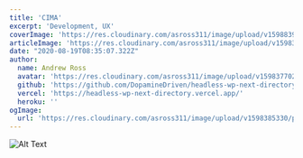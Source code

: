 ```yaml
---
title: 'CIMA'
excerpt: 'Development, UX'
coverImage: 'https://res.cloudinary.com/asross311/image/upload/v1598839549/portfolio/Rectangle_6040_i6zz7q.jpg'
articleImage: 'https://res.cloudinary.com/asross311/image/upload/v1598374421/portfolio/headless-wp-directory_ydouen.jpg'
date: "2020-08-19T08:35:07.322Z"
author:
  name: Andrew Ross
  avatar: 'https://res.cloudinary.com/asross311/image/upload/v1598377026/portfolio/dogeout_fftsx9.png'
  github: 'https://github.com/DopamineDriven/headless-wp-next-directory'
  vercel: 'https://headless-wp-next-directory.vercel.app/'
  heroku: ''
ogImage:
  url: 'https://res.cloudinary.com/asross311/image/upload/v1598385330/portfolio/Group_25_1_mkabg7.jpg'
---
```


![Alt Text](https://dev-to-uploads.s3.amazonaws.com/i/k9lv12xtp4lkavj6ip0c.png)